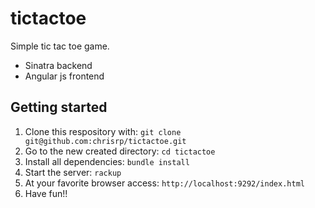 # tictactoe

Simple tic tac toe game.

* Sinatra backend
* Angular js frontend

## Getting started
1. Clone this respository with: `git clone git@github.com:chrisrp/tictactoe.git`
2. Go to the new created directory: `cd tictactoe` 
3. Install all dependencies: `bundle install`
4. Start the server: `rackup`
4. At your favorite browser access: `http://localhost:9292/index.html`
5. Have fun!!
